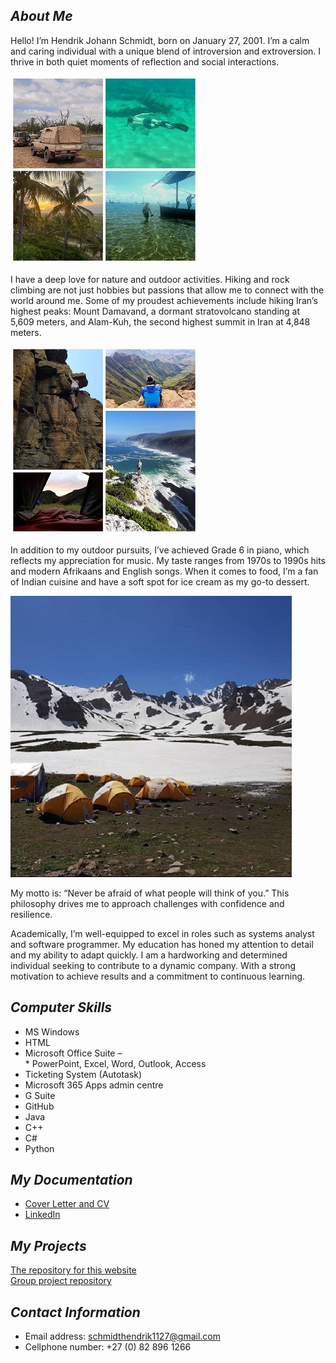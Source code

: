 ## *About Me*

Hello! I’m Hendrik Johann Schmidt, born on January 27, 2001. I’m a calm and caring individual with a unique blend of introversion and extroversion. I thrive in both quiet moments of reflection and social interactions.

![Photos of my hobbies](Images/Adventures.jpg "Adventures")

I have a deep love for nature and outdoor activities. Hiking and rock climbing are not just hobbies but passions that allow me to connect with the world around me. Some of my proudest achievements include hiking Iran’s highest peaks: Mount Damavand, a dormant stratovolcano standing at 5,609 meters, and Alam-Kuh, the second highest summit in Iran at 4,848 meters.

![Photos of my hobbies](Images/Collage.jpg "My hobbies")

In addition to my outdoor pursuits, I’ve achieved Grade 6 in piano, which reflects my appreciation for music. My taste ranges from 1970s to 1990s hits and modern Afrikaans and English songs. When it comes to food, I’m a fan of Indian cuisine and have a soft spot for ice cream as my go-to dessert.

![Photos of my hobbies]( Images/Mountain.jpg "Mount Alam-Kuh")  

My motto is: “Never be afraid of what people will think of you.” This philosophy drives me to approach challenges with confidence and resilience.

Academically, I’m well-equipped to excel in roles such as systems analyst and software programmer. My education has honed my attention to detail and my ability to adapt quickly. I am a hardworking and determined individual seeking to contribute to a dynamic company. With a strong motivation to achieve results and a commitment to continuous learning.

## *Computer Skills*

* MS Windows
* HTML
* Microsoft Office Suite –     
        * PowerPoint, Excel, Word, Outlook, Access    
* Ticketing System (Autotask)
* Microsoft 365 Apps admin centre
* G Suite
* GitHub
* Java
* C++
* C#
* Python

## *My Documentation*

* [Cover Letter and CV](CV.pdf)    
* [LinkedIn](https://www.linkedin.com/in/hendrik-schmidt-24a951285/?trk=opento_sprofile_details)

## *My Projects*

[The repository for this website](https://github.com/DarthvaderJouPa/DarthvaderJouPa.github.io)    
[Group project repository](https://github.com/JPJvv/ApexSystem323)

## *Contact Information*

* Email address: schmidthendrik1127@gmail.com
* Cellphone number: +27 (0) 82 896 1266
